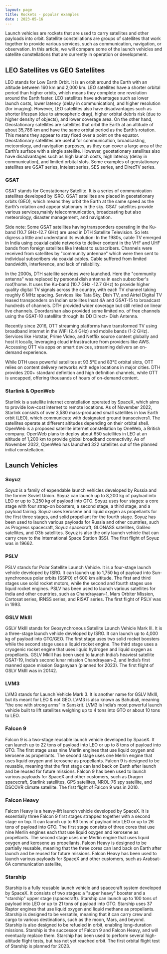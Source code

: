 ```yaml
---
layout: page
title: Rockets - popular examples
date : 2023-05-16
---
```


Launch vehicles are rockets that are used to carry satellites and other payloads into orbit. Satellite constellations are groups of satellites that work together to provide various services, such as communication, navigation, or observation. In this article, we will compare some of the launch vehicles and satellite constellations that are currently in operation or development.

## LEO Satellites vs GEO Satellites
LEO stands for Low Earth Orbit. It is an orbit around the Earth with an altitude between 160 km and 2,000 km. LEO satellites have a shorter orbital period than higher orbits, which means they complete one revolution around the Earth faster. LEO satellites have advantages such as lower launch costs, lower latency (delay in communication), and higher resolution (for imaging). However, LEO satellites also have disadvantages such as shorter lifespan (due to atmospheric drag), higher orbital debris risk (due to higher density of objects), and lower coverage area. On the other hand, Geostationary satellites are satellites that orbit the Earth at an altitude of about 35,786 km and have the same orbital period as the Earth’s rotation. This means they appear to stay fixed over a point on the equator. Geostationary satellites are useful for communication, broadcasting, meteorology, and navigation purposes, as they can cover a large area of the Earth’s surface with a single satellite. However, geostationary satellites also have disadvantages such as high launch costs, high latency (delay in communication), and limited orbital slots. Some examples of geostationary satellites are GSAT series, Intelsat series, SES series, and DirecTV series.

### GSAT
GSAT stands for Geostationary Satellite. It is a series of communication satellites developed by ISRO. GSAT satellites are placed in geostationary orbits (GEO), which means they orbit the Earth at the same speed as the Earth’s rotation and appear stationary in the sky. GSAT satellites provide various services,mainly telecommunication, broadcasting but also meteorology, disaster management, and navigation. 

Side note: Some GSAT satellites having transponders operating in the Ku-band (10.7 GHz-12.7 GHz) are used in DTH Satellite Television. So lets digress a little and understand its evolution: In the 1980s, cable TV emerged in India using coaxial cable networks to deliver content in the VHF and UHF bands from foreign satellites like Intelsat to subscribers. Channels were received from satellites by "community antennae" which were then sent to individual subscribers via coaxial cables. Cable suffered from limited bandwidth, interference, and lack of reliability.

In the 2000s, DTH satellite services were launched. Here the "community antenna" was replaced by personal dish antenna in each subscriber's roof/home. It uses the Ku-band (10.7 GHz -12.7 GHz) to provide higher quality digital TV signals across the country, with each TV channel taking roughly 6 MHz spacing. Services like Tata Sky, Dish TV, and Airtel Digital TV leased transponders on Indian satellites Insat 4A and GSAT-15 to broadcast hundreds of channels. DTH provided wider coverage but still relied on linear live channels. Doordarshan also provided some limited no. of free channels using the GSAT-10 satellilte through its DD Direct+ Dish Antenna.

Recently since 2016, OTT streaming platforms have transformed TV using broadband internet in the WiFi (2.4 GHz) and mobile bands (1-2 GHz). Services like Hotstar, Prime Video, and Netflix source content globally and host it locally, leveraging cloud infrastructure from providers like AWS. Accessing OTT via apps on smart devices, streaming delivers an on-demand experience.

While DTH uses powerful satellites at 93.5°E and 83°E orbital slots, OTT relies on content delivery networks with edge locations in major cities. DTH provides 200+ standard definition and high definition channels, while OTT is uncapped, offering thousands of hours of on-demand content.

### Starlink & OpenWeb

Starlink is a satellite internet constellation operated by SpaceX, which aims to provide low-cost internet to remote locations. As of November 2022, Starlink consists of over 3,580 mass-produced small satellites in low Earth orbit (LEO), which communicate with designated ground transceivers1. The satellites operate at different altitudes depending on their orbital shell. 
OpenWeb is a proposed satellite internet constellation by OneWeb, a British company. OpenWeb plans to deploy about 650 satellites in LEO at an altitude of 1,200 km to provide global broadband connectivity. As of November 2022, OpenWeb has launched 322 satellites out of the planned initial constellation. 


## Launch Vehicles

### Soyuz
Soyuz is a family of expendable launch vehicles developed by Russia and the former Soviet Union. Soyuz can launch up to 8,200 kg of payload into LEO or up to 3,250 kg of payload into GTO. Soyuz uses four stages: a core stage with four strap-on boosters, a second stage, a third stage, and a payload fairing. Soyuz uses kerosene and liquid oxygen as propellants for the first three stages, and solid propellant for the fourth stage. Soyuz has been used to launch various payloads for Russia and other countries, such as Progress spacecraft, Soyuz spacecraft, GLONASS satellites, Galileo satellites, and O3b satellites. Soyuz is also the only launch vehicle that can carry crew to the International Space Station (ISS). The first flight of Soyuz was in 19662.

### PSLV
PSLV stands for Polar Satellite Launch Vehicle. It is a four-stage launch vehicle developed by ISRO. It can launch up to 1,750 kg of payload into Sun-synchronous polar orbits (SSPO) of 600 km altitude.  The first and third stages use solid rocket motors, while the second and fourth stages use liquid rocket engines. PSLV has been used to launch various satellites for India and other countries, such as Chandrayaan-1, Mars Orbiter Mission, Cartosat series, IRNSS series, and RISAT series. The first flight of PSLV was in 1993.

### GSLV MkIII
GSLV MkIII stands for Geosynchronous Satellite Launch Vehicle Mark III. It is a three-stage launch vehicle developed by ISRO. It can launch up to 4,000 kg of payload into GTO/GEO. The first stage uses two solid rocket boosters while the second stage uses a liquid rocket engine. The third stage uses a cryogenic rocket engine that uses liquid hydrogen and liquid oxygen as propellants. GSLV MkIII has been used to launch India’s heaviest satellite GSAT-19, India’s second lunar mission Chandrayaan-2, and India’s first manned space mission Gaganyaan (planned for 2023). The first flight of GSLV MkIII was in 20142.

### LVM3
LVM3 stands for Launch Vehicle Mark 3. It is another name for GSLV MkIII, but its meant for LEO & not GEO. LVM3 is also known as Bahubali, meaning “the one with strong arms” in Sanskrit. LVM3 is India’s most powerful launch vehicle built to lift satellites weighing up to 4 tons into GTO or about 10 tons to LEO.


### Falcon 9
Falcon 9 is a two-stage reusable launch vehicle developed by SpaceX. It can launch up to 22 tons of payload into LEO or up to 8 tons of payload into GTO. The first stage uses nine Merlin engines that use liquid oxygen and kerosene as propellants. The second stage uses one Merlin engine that uses liquid oxygen and kerosene as propellants. Falcon 9 is designed to be reusable, meaning that the first stage can land back on Earth after launch and be reused for future missions. Falcon 9 has been used to launch various payloads for SpaceX and other customers, such as Dragon spacecraft, Starlink satellites, GPS satellites, NROL-76 spy satellite, and DSCOVR climate satellite. The first flight of Falcon 9 was in 2010.

### Falcon Heavy
Falcon Heavy is a heavy-lift launch vehicle developed by SpaceX. It is essentially three Falcon 9 first stages strapped together with a second stage on top. It can launch up to 63 tons of payload into LEO or up to 26 tons of payload into GTO. The first stage consists of three cores that use nine Merlin engines each that use liquid oxygen and kerosene as propellants. The second stage uses one Merlin engine that uses liquid oxygen and kerosene as propellants. Falcon Heavy is designed to be partially reusable, meaning that the three cores can land back on Earth after launch and be reused for future missions. Falcon Heavy has been used to launch various payloads for SpaceX and other customers, such as Arabsat-6A communication satellite,

### Starship
Starship is a fully reusable launch vehicle and spacecraft system developed by SpaceX. It consists of two stages: a "super heavy" booster and a "starship" upper stage (spacecraft). Starship can launch up to 100 tons of payload into LEO or up to 21 tons of payload into GTO. Starship uses 37 Raptor engines that use liquid oxygen and liquid methane as propellants. Starship is designed to be versatile, meaning that it can carry crew and cargo to various destinations, such as the moon, Mars, and beyond. Starship is also designed to be refueled in orbit, enabling long-duration missions. Starship is the successor of Falcon 9 and Falcon Heavy, and will eventually replace them. Starship has been used to perform several high-altitude flight tests, but has not yet reached orbit. The first orbital flight test of Starship is planned for 2023.




